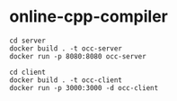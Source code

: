 # online-cpp-compiler

```
cd server
docker build . -t occ-server
docker run -p 8080:8080 occ-server
```

```
cd client
docker build . -t occ-client
docker run -p 3000:3000 -d occ-client
```